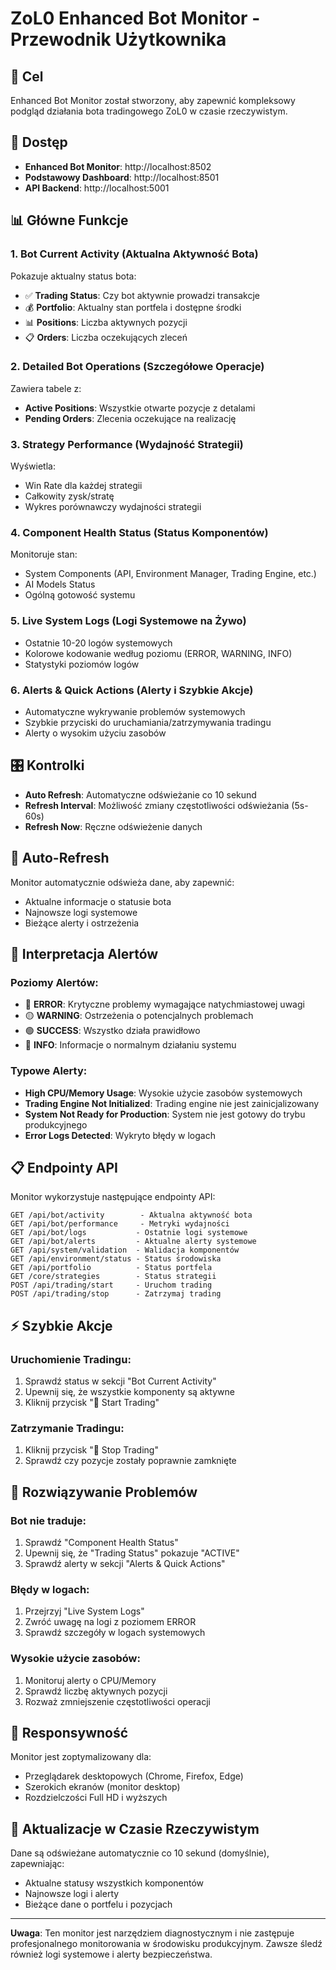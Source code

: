 # ZoL0 Enhanced Bot Monitor - Przewodnik Użytkownika

## 🎯 Cel
Enhanced Bot Monitor został stworzony, aby zapewnić kompleksowy podgląd działania bota tradingowego ZoL0 w czasie rzeczywistym.

## 🚀 Dostęp
- **Enhanced Bot Monitor**: http://localhost:8502
- **Podstawowy Dashboard**: http://localhost:8501  
- **API Backend**: http://localhost:5001

## 📊 Główne Funkcje

### 1. **Bot Current Activity** (Aktualna Aktywność Bota)
Pokazuje aktualny status bota:
- ✅ **Trading Status**: Czy bot aktywnie prowadzi transakcje
- 💰 **Portfolio**: Aktualny stan portfela i dostępne środki
- 📊 **Positions**: Liczba aktywnych pozycji
- 📋 **Orders**: Liczba oczekujących zleceń

### 2. **Detailed Bot Operations** (Szczegółowe Operacje)
Zawiera tabele z:
- **Active Positions**: Wszystkie otwarte pozycje z detalami
- **Pending Orders**: Zlecenia oczekujące na realizację

### 3. **Strategy Performance** (Wydajność Strategii)
Wyświetla:
- Win Rate dla każdej strategii
- Całkowity zysk/stratę
- Wykres porównawczy wydajności strategii

### 4. **Component Health Status** (Status Komponentów)
Monitoruje stan:
- System Components (API, Environment Manager, Trading Engine, etc.)
- AI Models Status
- Ogólną gotowość systemu

### 5. **Live System Logs** (Logi Systemowe na Żywo)
- Ostatnie 10-20 logów systemowych
- Kolorowe kodowanie według poziomu (ERROR, WARNING, INFO)
- Statystyki poziomów logów

### 6. **Alerts & Quick Actions** (Alerty i Szybkie Akcje)
- Automatyczne wykrywanie problemów systemowych
- Szybkie przyciski do uruchamiania/zatrzymywania tradingu
- Alerty o wysokim użyciu zasobów

## 🎛️ Kontrolki
- **Auto Refresh**: Automatyczne odświeżanie co 10 sekund
- **Refresh Interval**: Możliwość zmiany częstotliwości odświeżania (5s-60s)
- **Refresh Now**: Ręczne odświeżenie danych

## 🔄 Auto-Refresh
Monitor automatycznie odświeża dane, aby zapewnić:
- Aktualne informacje o statusie bota
- Najnowsze logi systemowe
- Bieżące alerty i ostrzeżenia

## 🚨 Interpretacja Alertów

### Poziomy Alertów:
- 🔴 **ERROR**: Krytyczne problemy wymagające natychmiastowej uwagi
- 🟡 **WARNING**: Ostrzeżenia o potencjalnych problemach
- 🟢 **SUCCESS**: Wszystko działa prawidłowo
- 🔵 **INFO**: Informacje o normalnym działaniu systemu

### Typowe Alerty:
- **High CPU/Memory Usage**: Wysokie użycie zasobów systemowych
- **Trading Engine Not Initialized**: Trading engine nie jest zainicjalizowany
- **System Not Ready for Production**: System nie jest gotowy do trybu produkcyjnego
- **Error Logs Detected**: Wykryto błędy w logach

## 📋 Endpointy API

Monitor wykorzystuje następujące endpointy API:

```
GET /api/bot/activity        - Aktualna aktywność bota
GET /api/bot/performance     - Metryki wydajności
GET /api/bot/logs           - Ostatnie logi systemowe  
GET /api/bot/alerts         - Aktualne alerty systemowe
GET /api/system/validation  - Walidacja komponentów
GET /api/environment/status - Status środowiska
GET /api/portfolio          - Status portfela
GET /core/strategies        - Status strategii
POST /api/trading/start     - Uruchom trading
POST /api/trading/stop      - Zatrzymaj trading
```

## ⚡ Szybkie Akcje

### Uruchomienie Tradingu:
1. Sprawdź status w sekcji "Bot Current Activity"
2. Upewnij się, że wszystkie komponenty są aktywne
3. Kliknij przycisk "🚀 Start Trading"

### Zatrzymanie Tradingu:
1. Kliknij przycisk "🛑 Stop Trading"
2. Sprawdź czy pozycje zostały poprawnie zamknięte

## 🔧 Rozwiązywanie Problemów

### Bot nie traduje:
1. Sprawdź "Component Health Status"
2. Upewnij się, że "Trading Status" pokazuje "ACTIVE"
3. Sprawdź alerty w sekcji "Alerts & Quick Actions"

### Błędy w logach:
1. Przejrzyj "Live System Logs"
2. Zwróć uwagę na logi z poziomem ERROR
3. Sprawdź szczegóły w logach systemowych

### Wysokie użycie zasobów:
1. Monitoruj alerty o CPU/Memory
2. Sprawdź liczbę aktywnych pozycji
3. Rozważ zmniejszenie częstotliwości operacji

## 📱 Responsywność
Monitor jest zoptymalizowany dla:
- Przeglądarek desktopowych (Chrome, Firefox, Edge)
- Szerokich ekranów (monitor desktop)
- Rozdzielczości Full HD i wyższych

## 🔄 Aktualizacje w Czasie Rzeczywistym
Dane są odświeżane automatycznie co 10 sekund (domyślnie), zapewniając:
- Aktualne statusy wszystkich komponentów
- Najnowsze logi i alerty
- Bieżące dane o portfelu i pozycjach

---

**Uwaga**: Ten monitor jest narzędziem diagnostycznym i nie zastępuje profesjonalnego monitorowania w środowisku produkcyjnym. Zawsze śledź również logi systemowe i alerty bezpieczeństwa.
